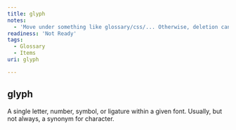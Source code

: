 ```yaml
---
title: glyph
notes:
  - 'Move under something like glossary/css/... Otherwise, deletion candidate, and move this definition in context of something else, such as a layout section under concepts or tuts.'
readiness: 'Not Ready'
tags:
  - Glossary
  - Items
uri: glyph

---
```

## <span>glyph</span>

A single letter, number, symbol, or ligature within a given font. Usually, but not always, a synonym for character.

